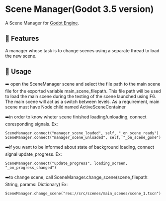 # Scene Manager(Godot 3.5 version)

A Scene Manager for [Godot Engine](https://godotengine.org/).

## 📄 Features
A manager whose task is to change scenes using a separate thread to load the new scene.

## 📄 Usage
➡️  open the SceneManager scene and select the file path to the main scene file for 
	the exported variable main_scene_filepath. This file path will be used to load the main scene 
	during the testing of the scene launched using F6. The main scene will act 
	as a switch between levels. As a requirement, main scene must have Node child named ActiveSceneContainer

➡️in order to know wheter scene finished loading/unloading, connect coresponding signals. Ex:
	
	SceneManager.connect("manager_scene_loaded", self, "_on_scene_ready")
	SceneManager.connect("manager_scene_unloaded", self, "_on_scene_gone")
	
➡️if you want to be informed about state of background loading, connect signal update_progress. Ex:
	
	SceneManager.connect("update_progress", loading_screen, "_on_progress_changed")
	
➡️to change scene, call SceneManager.change_scene(scene_filepath: String, params: Dictionary) Ex:
	
	SceneManager.change_scene("res://src/scenes/main_scenes/scene_1.tscn")
